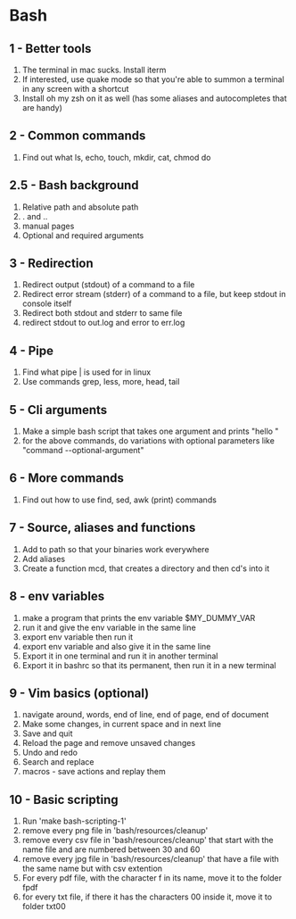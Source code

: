 # Bash

## 1 - Better tools

1. The terminal in mac sucks. Install iterm
2. If interested, use quake mode so that you're able to summon a terminal in any screen with a shortcut
3. Install oh my zsh on it as well (has some aliases and autocompletes that are handy)

## 2 - Common commands

1. Find out what ls, echo, touch, mkdir, cat, chmod do

## 2.5 - Bash background

1. Relative path and absolute path
2. . and ..
3. manual pages 
4. Optional and required arguments

## 3 - Redirection

1. Redirect output (stdout) of a command to a file
2. Redirect error stream (stderr) of a command to a file, but keep stdout in console itself
3. Redirect both stdout and stderr to same file
4. redirect stdout to out.log and error to err.log

## 4 - Pipe

1. Find what pipe | is used for in linux
2. Use commands grep, less, more, head, tail

## 5 - Cli arguments

1. Make a simple bash script that takes one argument and prints "hello <argument>"
2. for the above commands, do variations with optional parameters like "command --optional-argument" 

## 6 - More commands

1. Find out how to use find, sed, awk (print) commands 

## 7 - Source, aliases and functions

1. Add to path so that your binaries work everywhere
2. Add aliases
3. Create a function mcd, that creates a directory and then cd's into it


## 8 - env variables

1. make a program that prints the env variable $MY_DUMMY_VAR
2. run it and give the env variable in the same line
3. export env variable then run it
4. export env variable and also give it in the same line
5. Export it in one terminal and run it in another terminal
6. Export it in bashrc so that its permanent, then run it in a new terminal

## 9 - Vim basics (optional)

1. navigate around, words, end of line, end of page, end of document
2. Make some changes, in current space and in next line
3. Save and quit
4. Reload the page and remove unsaved changes
5. Undo and redo
6. Search and replace
7. macros - save actions and replay them

## 10 - Basic scripting
1. Run 'make bash-scripting-1' 
2. remove every png file in 'bash/resources/cleanup' 
3. remove every csv file in 'bash/resources/cleanup' that start with the name file and are numbered between 30 and 60
4. remove every jpg file in 'bash/resources/cleanup' that have a file with the same name but with csv extention
5. For every pdf file, with the character f in its name, move it to the folder fpdf
6. for every txt file, if there it has the characters 00 inside it, move it to folder txt00

